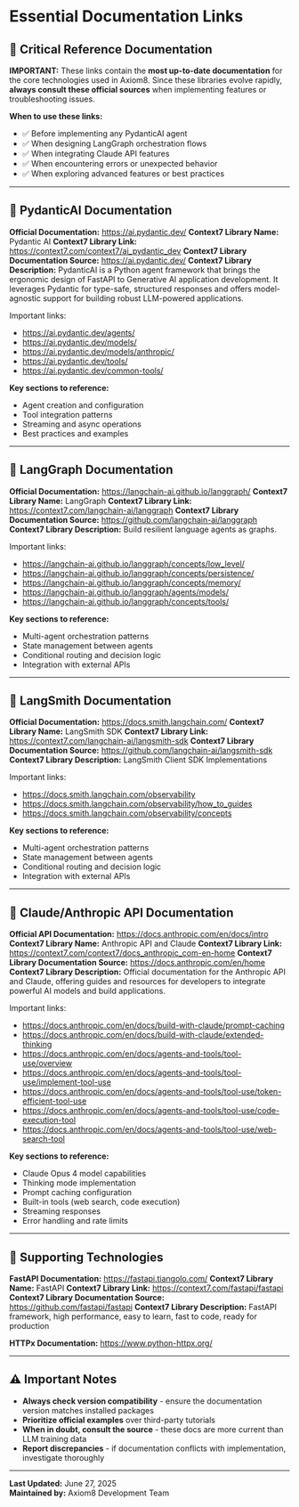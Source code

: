 # Essential Documentation Links

## 📖 Critical Reference Documentation

**IMPORTANT:** These links contain the **most up-to-date documentation** for the core technologies used in Axiom8. Since these libraries evolve rapidly, **always consult these official sources** when implementing features or troubleshooting issues.

**When to use these links:**
- ✅ Before implementing any PydanticAI agent
- ✅ When designing LangGraph orchestration flows
- ✅ When integrating Claude API features
- ✅ When encountering errors or unexpected behavior
- ✅ When exploring advanced features or best practices

---

## 🤖 PydanticAI Documentation

**Official Documentation:** https://ai.pydantic.dev/
**Context7 Library Name:** Pydantic AI
**Context7 Library Link:** https://context7.com/context7/ai_pydantic_dev
**Context7 Library Documentation Source:** https://ai.pydantic.dev/
**Context7 Library Description:** PydanticAI is a Python agent framework that brings the ergonomic design of FastAPI to Generative AI application development. It leverages Pydantic for type-safe, structured responses and offers model-agnostic support for building robust LLM-powered applications.

Important links: 
- https://ai.pydantic.dev/agents/
- https://ai.pydantic.dev/models/
- https://ai.pydantic.dev/models/anthropic/
- https://ai.pydantic.dev/tools/
- https://ai.pydantic.dev/common-tools/

**Key sections to reference:**
- Agent creation and configuration
- Tool integration patterns
- Streaming and async operations
- Best practices and examples

---

## 🔀 LangGraph Documentation  

**Official Documentation:** https://langchain-ai.github.io/langgraph/
**Context7 Library Name:** LangGraph
**Context7 Library Link:** https://context7.com/langchain-ai/langgraph
**Context7 Library Documentation Source:** https://github.com/langchain-ai/langgraph
**Context7 Library Description:** Build resilient language agents as graphs.

Important links: 
- https://langchain-ai.github.io/langgraph/concepts/low_level/
- https://langchain-ai.github.io/langgraph/concepts/persistence/
- https://langchain-ai.github.io/langgraph/concepts/memory/
- https://langchain-ai.github.io/langgraph/agents/models/
- https://langchain-ai.github.io/langgraph/concepts/tools/

**Key sections to reference:**
- Multi-agent orchestration patterns
- State management between agents
- Conditional routing and decision logic
- Integration with external APIs

---

## 🔀 LangSmith Documentation  

**Official Documentation:** https://docs.smith.langchain.com/
**Context7 Library Name:** LangSmith SDK
**Context7 Library Link:** https://context7.com/langchain-ai/langsmith-sdk
**Context7 Library Documentation Source:** https://github.com/langchain-ai/langsmith-sdk
**Context7 Library Description:** LangSmith Client SDK Implementations

Important links: 
- https://docs.smith.langchain.com/observability
- https://docs.smith.langchain.com/observability/how_to_guides
- https://docs.smith.langchain.com/observability/concepts

**Key sections to reference:**
- Multi-agent orchestration patterns
- State management between agents
- Conditional routing and decision logic
- Integration with external APIs

---

## 🧠 Claude/Anthropic API Documentation

**Official API Documentation:** https://docs.anthropic.com/en/docs/intro
**Context7 Library Name:** Anthropic API and Claude
**Context7 Library Link:** https://context7.com/context7/docs_anthropic_com-en-home
**Context7 Library Documentation Source:** https://docs.anthropic.com/en/home
**Context7 Library Description:** Official documentation for the Anthropic API and Claude, offering guides and resources for developers to integrate powerful AI models and build applications.

Important links: 
- https://docs.anthropic.com/en/docs/build-with-claude/prompt-caching
- https://docs.anthropic.com/en/docs/build-with-claude/extended-thinking
- https://docs.anthropic.com/en/docs/agents-and-tools/tool-use/overview
- https://docs.anthropic.com/en/docs/agents-and-tools/tool-use/implement-tool-use
- https://docs.anthropic.com/en/docs/agents-and-tools/tool-use/token-efficient-tool-use
- https://docs.anthropic.com/en/docs/agents-and-tools/tool-use/code-execution-tool
- https://docs.anthropic.com/en/docs/agents-and-tools/tool-use/web-search-tool

**Key sections to reference:**
- Claude Opus 4 model capabilities
- Thinking mode implementation
- Prompt caching configuration
- Built-in tools (web search, code execution)
- Streaming responses
- Error handling and rate limits

---

## 🔧 Supporting Technologies

**FastAPI Documentation:** https://fastapi.tiangolo.com/
**Context7 Library Name:** FastAPI
**Context7 Library Link:** https://context7.com/fastapi/fastapi
**Context7 Library Documentation Source:** https://github.com/fastapi/fastapi
**Context7 Library Description:** FastAPI framework, high performance, easy to learn, fast to code, ready for production


**HTTPx Documentation:** https://www.python-httpx.org/

---

## ⚠️ Important Notes

- **Always check version compatibility** - ensure the documentation version matches installed packages
- **Prioritize official examples** over third-party tutorials
- **When in doubt, consult the source** - these docs are more current than LLM training data
- **Report discrepancies** - if documentation conflicts with implementation, investigate thoroughly

---

**Last Updated:** June 27, 2025  
**Maintained by:** Axiom8 Development Team